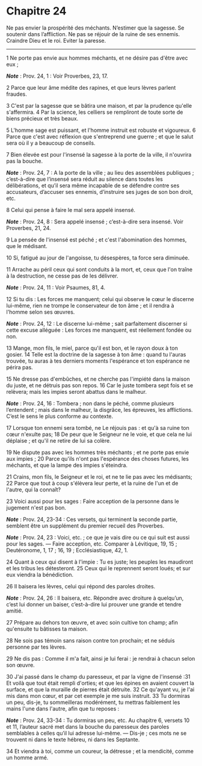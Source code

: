 # Chapitre 24

Ne pas envier la prospérité des méchants.
N’estimer que la sagesse.
Se soutenir dans l’affliction.
Ne pas se réjouir de la ruine de ses ennemis.
Craindre Dieu et le roi.
Eviter la paresse.

***

1 Ne porte pas envie aux hommes méchants, et ne désire pas d'être avec eux ;

***Note*** :  Prov. 24, 1 : Voir Proverbes, 23, 17.

2 Parce que leur âme médite des rapines, et que leurs lèvres parlent fraudes.


3 C'est par la sagesse que se bâtira une maison, et par la prudence qu'elle s'affermira. 4 Par la science, les celliers se rempliront de toute sorte de biens précieux et très beaux.


5 L'homme sage est puissant, et l'homme instruit est robuste et vigoureux. 6 Parce que c'est avec réflexion que s'entreprend une guerre ; et que le salut sera où il y a beaucoup de conseils.


7 Bien élevée est pour l'insensé la sagesse à la porte de la ville, il n'ouvrira pas la bouche.

***Note*** :  Prov. 24, 7 : A la porte de la ville ; au lieu des assemblées publiques ; c’est-à-dire que l’insensé sera réduit au silence dans toutes les délibérations, et qu’il sera même incapable de se défendre contre ses accusateurs, d’accuser ses ennemis, d’instruire ses juges de son bon droit, etc.


8 Celui qui pense à faire le mal sera appelé insensé.

***Note*** :  Prov. 24, 8 : Sera appelé insensé ; c’est-à-dire sera insensé. Voir Proverbes, 21, 24.


9 La pensée de l'insensé est péché ; et c'est l'abomination des hommes, que le médisant.


10 Si, fatigué au jour de l'angoisse, tu désespères, ta force sera diminuée.


11 Arrache au péril ceux qui sont conduits à la mort, et, ceux que l'on traîne à la destruction, ne cesse pas de les délivrer.

***Note*** :  Prov. 24, 11 : Voir Psaumes, 81, 4.

12 Si tu dis : Les forces me manquent; celui qui observe le cœur le discerne lui-même, rien ne trompe le conservateur de ton âme ; et il rendra à l'homme selon ses œuvres.

***Note*** :  Prov. 24, 12 : Le discerne lui-même ; sait parfaitement discerner si cette excuse alléguée : Les forces me manquent, est réellement fondée ou non.


13 Mange, mon fils, le miel, parce qu'il est bon, et le rayon doux à ton gosier. 14 Telle est la doctrine de la sagesse à ton âme : quand tu l'auras trouvée, tu auras à tes derniers moments l'espérance et ton espérance ne périra pas.


15 Ne dresse pas d'embûches, et ne cherche pas l'impiété dans la maison du juste, et ne détruis pas son repos. 16 Car le juste tombera sept fois et se relèvera; mais les impies seront abattus dans le malheur.

***Note*** :  Prov. 24, 16 : Tombera ; non dans le péché, comme plusieurs l’entendent ; mais dans le malheur, la disgrâce, les épreuves, les afflictions. C’est le sens le plus conforme au contexte.


17 Lorsque ton ennemi sera tombé, ne Le réjouis pas : et qu'à sa ruine ton cœur n'exulte pas; 18 De peur que le Seigneur ne le voie, et que cela ne lui déplaise ; et qu'il ne retire de lui sa colère.


19 Ne dispute pas avec les hommes très méchants ; et ne porte pas envie aux impies ; 20 Parce qu'ils n'ont pas l'espérance des choses futures, les méchants, et que la lampe des impies s'éteindra.


21 Crains, mon fils, le Seigneur et le roi, et ne te lie pas avec les médisants; 22 Parce que tout à coup s'élèvera leur perte, et la ruine de l'un et de l'autre, qui la connaît?


23 Voici aussi pour les sages : Faire acception de la personne dans le jugement n'est pas bon.

***Note*** :  Prov. 24, 23-34 : Ces versets, qui terminent la seconde partie, semblent être un supplément du premier recueil des Proverbes.

***Note*** :  Prov. 24, 23 : Voici, etc. ; ce que je vais dire ou ce qui suit est aussi pour les sages. ― Faire acception, etc. Comparer à Lévitique, 19, 15 ; Deutéronome, 1, 17 ; 16, 19 ; Ecclésiastique, 42, 1.


24 Quant à ceux qui disent à l'impie : Tu es juste; les peuples les maudiront et les tribus les détesteront. 25 Ceux qui le reprennent seront loués; et sur eux viendra la bénédiction.


26 Il baisera les lèvres, celui qui répond des paroles droites.

***Note*** :  Prov. 24, 26 : Il baisera, etc. Répondre avec droiture à quelqu’un, c’est lui donner un baiser, c’est-à-dire lui prouver une grande et tendre amitié.

27 Prépare au dehors ton œuvre, et avec soin cultive ton champ; afin qu'ensuite tu bâtisses ta maison.


28 Ne sois pas témoin sans raison contre ton prochain; et ne séduis personne par tes lèvres.


29 Ne dis pas : Comme il m'a fait, ainsi je lui ferai : je rendrai à chacun selon son œuvre.


30 J'ai passé dans le champ du paresseux, et par la vigne de l'insensé :31 Et voilà que tout était rempli d'orties; et que les épines en avaient couvert la surface, et que la muraille de pierres était détruite. 32 Ce qu'ayant vu, je l'ai mis dans mon cœur, et par cet exemple je me suis instruit. 33 Tu dormiras un peu, dis-je, tu sommeilleras modérément, tu mettras faiblement les mains l'une dans l'autre, afin que tu reposes :

***Note*** :  Prov. 24, 33-34 : Tu dormiras un peu, etc. Au chapitre 6, versets 10 et 11, l’auteur sacré met dans la bouche du paresseux des paroles semblables à celles qu’il lui adresse lui-même. ― Dis-je ; ces mots ne se trouvent ni dans le texte hébreu, ni dans les Septante.

34 Et viendra à toi, comme un coureur, la détresse ; et la mendicité, comme un homme armé.

